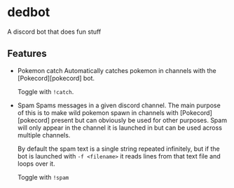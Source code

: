 dedbot
======

A discord bot that does fun stuff

Features
--------

* Pokemon catch
    Automatically catches pokemon in channels with the [Pokecord][pokecord] bot.  

    Toggle with `!catch`.
* Spam
    Spams messages in a given discord channel.  The main purpose of this is to make wild pokemon spawn 
    in channels with [Pokecord][pokecord] present but can obviously be used for other purposes.  Spam
    will only appear in the channel it is launched in but can be used across multiple channels.

    By default the spam text is a single string repeated infinitely, but if the bot is launched with 
    `-f <filename>` it reads lines from that text file and loops over it.

    Toggle with `!spam`
